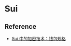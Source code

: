 # Sui



## Reference

- [Sui 中的加密技术：钱包规格](https://zh.blog.sui.io/wallet-cryptography-specifications/)



